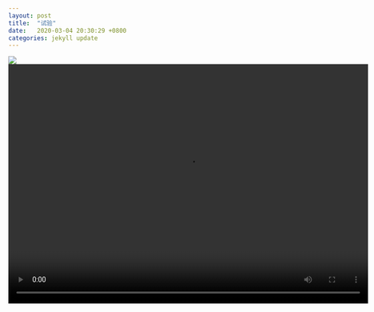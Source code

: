 ```yaml
---
layout: post
title:  "试验"
date:   2020-03-04 20:30:29 +0800
categories: jekyll update
---  
```


![]({{site.baseurl}}/images/4.gif)  
<video controls preload width="720" height="480">
<source src="/assets/video/5.mp4" type="video/mp4">  
</video>

[jekyll-docs]: https://jekyllrb.com/docs/home
[jekyll-gh]:   https://github.com/jekyll/jekyll
[jekyll-talk]: https://talk.jekyllrb.com/
